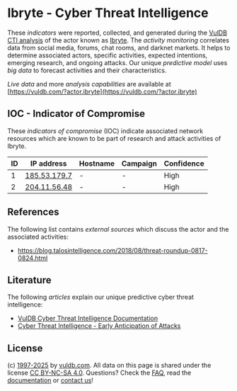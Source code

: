 # Ibryte - Cyber Threat Intelligence

These _indicators_ were reported, collected, and generated during the [VulDB CTI analysis](https://vuldb.com/?kb.cti) of the actor known as [Ibryte](https://vuldb.com/?actor.ibryte). The _activity monitoring_ correlates data from social media, forums, chat rooms, and darknet markets. It helps to determine associated actors, specific activities, expected intentions, emerging research, and ongoing attacks. Our unique _predictive model_ uses _big data_ to forecast activities and their characteristics.

_Live data_ and more _analysis capabilities_ are available at [https://vuldb.com/?actor.ibryte](https://vuldb.com/?actor.ibryte)

## IOC - Indicator of Compromise

These _indicators of compromise_ (IOC) indicate associated network resources which are known to be part of research and attack activities of Ibryte.

ID | IP address | Hostname | Campaign | Confidence
-- | ---------- | -------- | -------- | ----------
1 | [185.53.179.7](https://vuldb.com/?ip.185.53.179.7) | - | - | High
2 | [204.11.56.48](https://vuldb.com/?ip.204.11.56.48) | - | - | High

## References

The following list contains _external sources_ which discuss the actor and the associated activities:

* https://blog.talosintelligence.com/2018/08/threat-roundup-0817-0824.html

## Literature

The following _articles_ explain our unique predictive cyber threat intelligence:

* [VulDB Cyber Threat Intelligence Documentation](https://vuldb.com/?kb.cti)
* [Cyber Threat Intelligence - Early Anticipation of Attacks](https://www.scip.ch/en/?labs.20201022)

## License

(c) [1997-2025](https://vuldb.com/?kb.changelog) by [vuldb.com](https://vuldb.com/?kb.about). All data on this page is shared under the license [CC BY-NC-SA 4.0](https://creativecommons.org/licenses/by-nc-sa/4.0/). Questions? Check the [FAQ](https://vuldb.com/?kb.faq), read the [documentation](https://vuldb.com/?kb) or [contact us](https://vuldb.com/?contact)!
